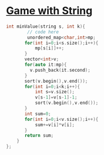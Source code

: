 <h1><a href="https://www.geeksforgeeks.org/problems/game-with-string4100/1" target="_blank">Game with String</a></h1>

```cpp
int minValue(string s, int k){
        // code here
        unordered_map<char,int>mp;
       for(int i=0;i<s.size();i++){
           mp[s[i]]++;
       }
       vector<int>v;
       for(auto it:mp){
         v.push_back(it.second);  
       }
       sort(v.begin(),v.end());
       for(int i=0;i<k;i++){
           int s=v.size();
           v[s-1]=v[s-1]-1;
           sort(v.begin(),v.end());
       }
       int sum=0;
       for(int i=0;i<v.size();i++){
           sum+=v[i]*v[i];
       }
       return sum;
    }
};
```
